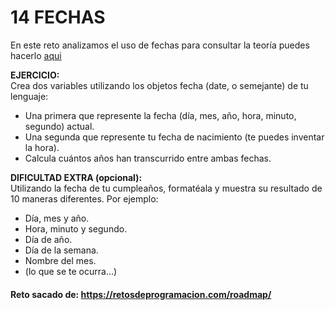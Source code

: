 # 14 FECHAS

En este reto analizamos el uso de fechas para consultar la teoría puedes hacerlo [aqui](../../conceptos/FECHAS.md)

 **EJERCICIO:**  
 Crea dos variables utilizando los objetos fecha (date, o semejante) de tu lenguaje:
 - Una primera que represente la fecha (día, mes, año, hora, minuto, segundo) actual.
 - Una segunda que represente tu fecha de nacimiento (te puedes inventar la hora).
 - Calcula cuántos años han transcurrido entre ambas fechas.
 
 **DIFICULTAD EXTRA (opcional):**  
 Utilizando la fecha de tu cumpleaños, formatéala y muestra su resultado de 10 maneras diferentes. Por ejemplo:
 
 - Día, mes y año.
 - Hora, minuto y segundo.
 - Día de año.
 - Día de la semana.
 - Nombre del mes.
 - (lo que se te ocurra...)

#### Reto sacado de: https://retosdeprogramacion.com/roadmap/